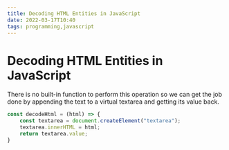 ```yaml
---
title: Decoding HTML Entities in JavaScript
date: 2022-03-17T10:40
tags: programming,javascript
---
```

# Decoding HTML Entities in JavaScript
There is no built-in function to perform this operation so we can get the job done by appending the text to a virtual textarea and getting its value back.

```js
const decodeHtml = (html) => {
    const textarea = document.createElement("textarea");
    textarea.innerHTML = html;
    return textarea.value;
}
```
